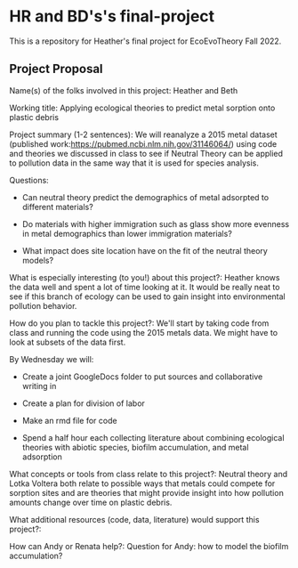 # HR and BD's's final-project


This is a repository for Heather's final project for EcoEvoTheory Fall 2022.



## Project Proposal

Name(s) of the folks involved in this project: Heather and Beth

Working title: Applying ecological theories to predict metal sorption onto plastic debris

Project summary (1-2 sentences): We will reanalyze a 2015 metal dataset (published work:https://pubmed.ncbi.nlm.nih.gov/31146064/) using code and theories we discussed in class to see if Neutral Theory can be applied to pollution data in the same way that it is used for species analysis.

Questions:

* Can neutral theory predict the demographics of metal adsorpted to different materials?

* Do materials with higher immigration such as glass show more evenness in metal demographics than lower immigration materials?

* What impact does site location have on the fit of the neutral theory models?

What is especially interesting (to you!) about this project?: Heather knows the data well and spent a lot of time looking at it. It would be really neat to see if this branch of ecology can be used to gain insight into environmental pollution behavior.

How do you plan to tackle this project?: We'll start by taking code from class and running the code using the 2015 metals data. We might have to look at subsets of the data first.

By Wednesday we will:

* Create a joint GoogleDocs folder to put sources and collaborative writing in

* Create a plan for division of labor

* Make an rmd file for code

* Spend a half hour each collecting literature about combining ecological theories with abiotic species, biofilm accumulation, and metal adsorption

What concepts or tools from class relate to this project?: Neutral theory and Lotka Voltera both relate to possible ways that metals could compete for sorption sites and are theories that might provide insight into how pollution amounts change over time on plastic debris.

What additional resources (code, data, literature) would support this project?:

How can Andy or Renata help?:
Question for Andy: how to model the biofilm accumulation?
